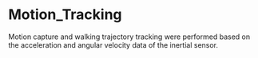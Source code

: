 # Motion_Tracking
Motion capture and walking trajectory tracking were performed based on the acceleration and angular velocity data of the inertial sensor.
